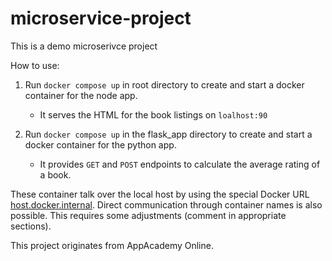 # microservice-project

This is a demo microserivce project

How to use:

1. Run `docker compose up` in root directory to create and start a docker container for the node app.

   - It serves the HTML for the book listings on `loalhost:90`

2. Run `docker compose up` in the flask_app directory to create and start a docker container for the python app.

   - It provides `GET` and `POST` endpoints to calculate the average rating of a book.

These container talk over the local host by using the special Docker URL [host.docker.internal](https://docs.docker.com/desktop/networking/#i-want-to-connect-from-a-container-to-a-service-on-the-host). Direct communication through container names is also possible. This requires some adjustments (comment in appropriate sections).

This project originates from AppAcademy Online.

